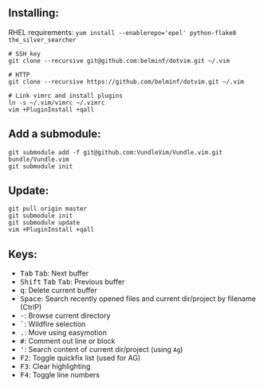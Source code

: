 Installing:
-----------
RHEL requirements: `yum install --enablerepo='epel' python-flake8 the_silver_searcher`

```
# SSH key
git clone --recursive git@github.com:belminf/dotvim.git ~/.vim

# HTTP
git clone --recursive https://github.com/belminf/dotvim.git ~/.vim

# Link vimrc and install plugins
ln -s ~/.vim/vimrc ~/.vimrc
vim +PluginInstall +qall
```

Add a submodule:
----------------
```
git submodule add -f git@github.com:VundleVim/Vundle.vim.git bundle/Vundle.vim
git submodule init
```

Update:
-------
```
git pull origin master
git submodule init
git submodule update
vim +PluginInstall +qall
```

Keys:
-----
* <kbd>Tab</kbd> <kbd>Tab</kbd>: Next buffer
* <kbd>Shift</kbd> <kbd>Tab</kbd> <kbd>Tab</kbd>: Previous buffer
* <kbd>q</kbd>: Delete current buffer
* <kbd>Space</kbd>: Search recently opened files and current dir/project by filename (CtrlP)
* <kbd>-</kbd>: Browse current directory
* <kbd>\`</kbd>: Wildfire selection
* <kbd>.</kbd>: Move using easymotion
* <kbd>#</kbd>: Comment out line or block
* <kbd>'</kbd>: Search content of current dir/project (using `Ag`)
* <kbd>F2</kbd>: Toggle quickfix list (used for AG)
* <kbd>F3</kbd>: Clear highlighting
* <kbd>F4</kbd>: Toggle line numbers
